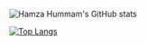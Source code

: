 ![Hamza Hummam's GitHub stats](https://github-readme-stats.vercel.app/api?username=HamzaHummam&theme=vue-dark_icons=true)

[![Top Langs](https://github-readme-stats.vercel.app/api/top-langs/?username=HamzaHummam&layout=pie)](https://github.com/HamzaHummam/github-readme-stats)
<!--
**HamzaHummam/HamzaHummam** is a ✨ _special_ ✨ repository because its `README.md` (this file) appears on your GitHub profile.

Here are some ideas to get you started:

- 🔭 I’m currently working on ...
- 🌱 I’m currently learning ...
- 👯 I’m looking to collaborate on ...
- 🤔 I’m looking for help with ...
- 💬 Ask me about ...
- 📫 How to reach me: ...
- 😄 Pronouns: ...
- ⚡ Fun fact: ...
-->
